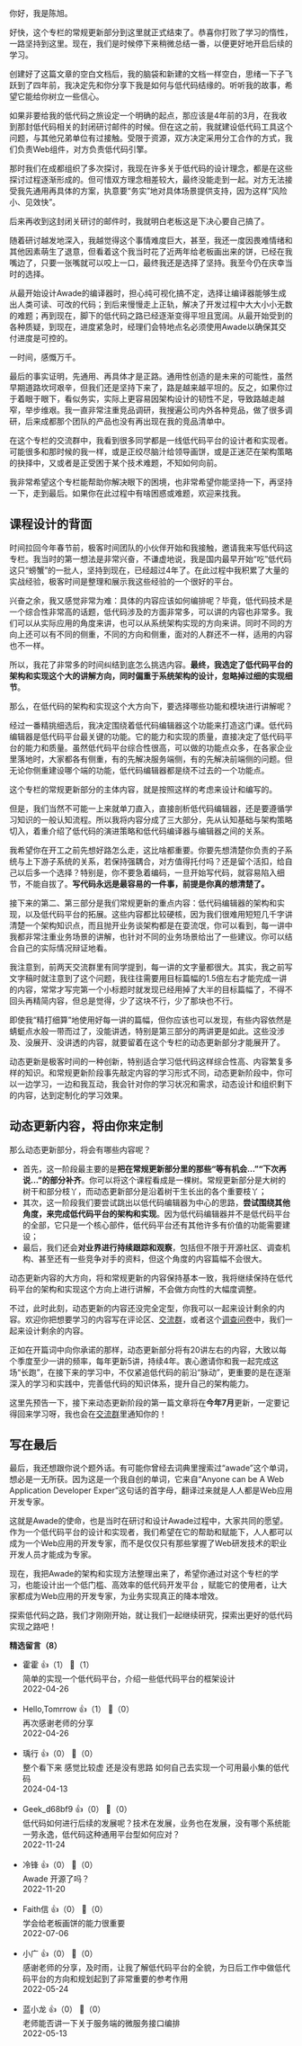 你好，我是陈旭。

好快，这个专栏的常规更新部分到这里就正式结束了。恭喜你打败了学习的惰性，一路坚持到这里。现在，我们是时候停下来稍微总结一番，以便更好地开启后续的学习。

创建好了这篇文章的空白文档后，我的脑袋和新建的文档一样空白，思绪一下子飞跃到了四年前，我决定先和你分享下我是如何与低代码结缘的。听听我的故事，希望它能给你树立一些信心。

如果非要给我的低代码之旅设定一个明确的起点，那应该是4年前的3月，在我收到那封低代码相关的封闭研讨邮件的时候。但在这之前，我就建设低代码工具这个问题，与其他兄弟单位有过接触。受限于资源，双方决定采用分工合作的方式，我们负责Web组件，对方负责低代码引擎。

那时我们在成都组织了多次探讨，我现在许多关于低代码的设计理念，都是在这些探讨过程逐渐形成的。但可惜双方理念相差较大，最终没能走到一起。对方无法接受我先通用再具体的方案，执意要“务实”地对具体场景提供支持，因为这样“风险小、见效快”。

后来再收到这封闭关研讨的邮件时，我就明白老板这是下决心要自己搞了。

随着研讨越发地深入，我越觉得这个事情难度巨大，甚至，我还一度因畏难情绪和其他因素萌生了退意，但看着这个我当时花了近两年给老板画出来的饼，已经在我嘴边了，只要一张嘴就可以咬上一口，最终我还是选择了坚持。我至今仍在庆幸当时的选择。

从最开始设计Awade的编译器时，担心纯可视化搞不定，选择让编译器能够生成出人类可读、可改的代码；到后来慢慢走上正轨，解决了开发过程中大大小小无数的难题；再到现在，脚下的低代码之路已经逐渐变得平坦且宽阔。从最开始受到的各种质疑，到现在，进度紧急时，经理们会特地点名必须使用Awade以确保其交付进度是可控的。

一时间，感慨万千。

最后的事实证明，先通用、再具体才是正路。通用性创造的是未来的可能性，虽然早期道路坎坷艰辛，但我们还是坚持下来了，路是越来越平坦的。反之，如果你过于着眼于眼下，看似务实，实际上更容易因架构设计的韧性不足，导致路越走越窄，举步维艰。我一直非常注重竞品调研，我搜遍公司内外各种竞品，做了很多调研，后来成都那个团队的产品也没有再出现在我的竞品清单中。

在这个专栏的交流群中，我看到很多同学都是一线低代码平台的设计者和实现者。可能很多和那时候的我一样，或是正绞尽脑汁给领导画饼，或是正迷茫在架构策略的抉择中，又或者是正受困于某个技术难题，不知如何向前。

我非常希望这个专栏能帮助你解决眼下的困境，也非常希望你能坚持一下，再坚持一下，走到最后。如果你在此过程中有啥困惑或难题，欢迎来找我。

## 课程设计的背面

时间拉回今年春节前，极客时间团队的小伙伴开始和我接触，邀请我来写低代码这专栏。我当时的第一想法是非常兴奋，不谦虚地说，我是国内最早开始“吃”低代码这只“螃蟹”的一批人，坚持到现在，已经超过4年了。在此过程中我积累了大量的实战经验，极客时间是整理和展示我这些经验的一个很好的平台。

兴奋之余，我又感觉非常为难：具体的内容应该如何编排呢？毕竟，低代码技术是一个综合性非常高的话题，低代码涉及的方面非常多，可以讲的内容也非常多。我们可以从实际应用的角度来讲，也可以从系统架构实现的方向来讲。同时不同的方向上还可以有不同的侧重，不同的方向和侧重，面对的人群还不一样，适用的内容也不一样。

所以，我花了非常多的时间纠结到底怎么挑选内容。**最终，我选定了低代码平台的架构和实现这个大的讲解方向，同时偏重于系统架构的设计，忽略掉过细的实现细节**。

那么，在低代码的架构和实现这个大方向下，要选择哪些功能和模块进行讲解呢？

经过一番精挑细选后，我决定围绕着低代码编辑器这个功能来打造这门课。低代码编辑器是低代码平台最关键的功能。它的能力和实现的质量，直接决定了低代码平台的能力和质量。虽然低代码平台综合性很高，可以做的功能点众多，在各家企业里落地时，大家都各有侧重，有的先解决服务端侧，有的先解决前端侧的问题。但无论你侧重建设哪个端的功能，低代码编辑器都是绕不过去的一个功能点。

这个专栏的常规更新部分的主体内容，就是按照这样的考虑来设计和编写的。

但是，我们当然不可能一上来就单刀直入，直接剖析低代码编辑器，还是要遵循学习知识的一般认知流程。所以我将内容分成了三大部分，先从认知基础与架构策略切入，着重介绍了低代码的演进策略和低代码编译器与编辑器之间的关系。

我希望你在开工之前先想好路怎么走，这比啥都重要。你要先想清楚你负责的子系统与上下游子系统的关系，若保持强耦合，对方值得托付吗？还是留个活扣，给自己以后多一个选择？特别是，你不要急着编码，一旦开始写代码，就容易陷入细节，不能自拔了。**写代码永远是最容易的一件事，前提是你真的想清楚了。**

接下来的第二、第三部分是我们常规更新的重点内容：低代码编辑器的架构和实现，以及低代码平台的拓展。这些内容都比较硬核，因为我们很难用短短几千字讲清楚一个架构知识点，而且抛开业务谈架构都是在耍流氓，你可以看到，每一讲中我都非常注重业务场景的讲解，也针对不同的业务场景给出了一些建议。你可以结合自己的实际情况辩证地看。

我注意到，前两天交流群里有同学提到，每一讲的文字量都很大。其实，我之前写文字稿时就注意到了这个问题，我往往需要用目标篇幅的1.5倍左右才能完成一讲的内容，常常才写完第一个小标题时就发现已经用掉了大半的目标篇幅了，不得不回头再精简内容，但总是觉得，少了这块不行，少了那块也不行。

即使我“精打细算”地使用好每一讲的篇幅，但你应该也可以发现，有些内容依然是蜻蜓点水般一带而过了，没能讲透，特别是第三部分的两讲更是如此。这些没涉及、没展开、没讲透的内容，就要留着在这个专栏的动态更新部分才能展开了。

动态更新是极客时间的一种创新，特别适合学习低代码这样综合性高、内容繁复多样的知识。和常规更新阶段事先敲定内容的学习形式不同，动态更新阶段中，你可以一边学习，一边和我互动，我会针对你的学习状况和需求，动态设计和组织剩下的内容，达到定制化的学习效果。

## 动态更新内容，将由你来定制

那么动态更新部分，将会有哪些内容呢？

- 首先，这一阶段最主要的是**把在常规更新部分里的那些“等有机会…”“下次再说…”的部分补齐**。你可以将这个课程看成是一棵树。常规更新部分是大树的树干和部分枝丫，而动态更新部分是沿着树干生长出的各个重要枝丫；
- 其次，这一阶段我们要尝试跳出以低代码编辑器为中心的思路，**尝试围绕其他角度，来完成低代码平台的架构和实现**。因为低代码编辑器并不是低代码平台的全部，它只是一个核心部件，低代码平台还有其他许多有价值的功能需要建设；
- 最后，我们还会**对业界进行持续跟踪和观察**，包括但不限于开源社区、调查机构、甚至还有一些竞争对手的资料，但这个角度的内容篇幅不会很大。

动态更新内容的大方向，将和常规更新的内容保持基本一致，我将继续保持在低代码平台的架构和实现这个方向上进行讲解，不会做方向性的大幅度调整。

不过，此时此刻，动态更新的内容还没完全定型，你我可以一起来设计剩余的内容。欢迎你把想要学习的内容写在评论区、[交流群](https://jinshuju.net/f/K4R8NV)，或者这个[调查问卷](https://jinshuju.net/f/Kful30)中，我们一起来设计剩余的内容。

正如在开篇词中向你承诺的那样，动态更新部分将有20讲左右的内容，大致以每个季度至少一讲的频率，每年更新5讲，持续4年。衷心邀请你和我一起完成这场“长跑”，在接下来的学习中，不仅紧追低代码的前沿“脉动”，更重要的是在逐渐深入的学习和实践中，完善低代码的知识体系，提升自己的架构能力。

这里先预告一下，接下来动态更新阶段的第一篇文章将在**今年7月**更新，一定要记得回来学习呀，我也会在[交流群](https://jinshuju.net/f/K4R8NV)里通知你的！

## 写在最后

最后，我还想跟你说个题外话。有可能你曾经去词典里搜索过“awade”这个单词，想必是一无所获。因为这是一个我自创的单词，它来自“Anyone can be A Web Application Developer Exper”这句话的首字母，翻译过来就是人人都是Web应用开发专家。

这就是Awade的使命，也是当时在研讨和设计Awade过程中，大家共同的愿望。作为一个低代码平台的设计和实现者，我们希望在它的帮助和赋能下，人人都可以成为一个Web应用的开发专家，而不是仅仅只有那些掌握了Web研发技术的职业开发人员才能成为专家。

现在，我把Awade的架构和实现方法整理出来了，希望你通过对这个专栏的学习，也能设计出一个低门槛、高效率的低代码开发平台 ，赋能它的使用者，让大家都成为Web应用的开发专家，为业务实现真正的降本增效。

探索低代码之路，我们才刚刚开始，就让我们一起继续研究，探索出更好的低代码实现之路吧！
<div><strong>精选留言（8）</strong></div><ul>
<li><span>霍霍</span> 👍（1） 💬（1）<div>简单的实现一个低代码平台，介绍一些低代码平台的框架设计</div>2022-04-26</li><br/><li><span>Hello,Tomrrow</span> 👍（1） 💬（0）<div>再次感谢老师的分享</div>2022-04-26</li><br/><li><span>瑀行</span> 👍（0） 💬（0）<div>整个看下来 感觉比较虚 还是没有思路 如何自己去实现一个可用最小集的低代码</div>2024-04-13</li><br/><li><span>Geek_d68bf9</span> 👍（0） 💬（0）<div>低代码如何进行后续的发展呢？技术在发展，业务也在发展，没有哪个系统能一劳永逸，低代码这种通用平台型如何应对？</div>2022-11-24</li><br/><li><span>冷锋</span> 👍（0） 💬（0）<div>Awade 开源了吗？</div>2022-11-20</li><br/><li><span>Faith信</span> 👍（0） 💬（0）<div>学会给老板画饼的能力很重要</div>2022-07-06</li><br/><li><span>小广</span> 👍（0） 💬（0）<div>感谢老师的分享，及时雨，让我了解低代码平台的全貌，为日后工作中做低代码平台的方向和规划起到了非常重要的参考作用</div>2022-05-24</li><br/><li><span>蓝小龙</span> 👍（0） 💬（0）<div>老师能否讲一下关于服务端的微服务接口编排</div>2022-05-13</li><br/>
</ul>